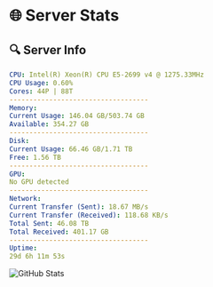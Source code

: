 # 🌐 Server Stats
## 🔍 Server Info
```yaml
CPU: Intel(R) Xeon(R) CPU E5-2699 v4 @ 1275.33MHz
CPU Usage: 0.60%
Cores: 44P | 88T
-----------------------------------
Memory:
Current Usage: 146.04 GB/503.74 GB
Available: 354.27 GB
-----------------------------------
Disk:
Current Usage: 66.46 GB/1.71 TB
Free: 1.56 TB
-----------------------------------
GPU:
No GPU detected
-----------------------------------
Network:
Current Transfer (Sent): 18.67 MB/s
Current Transfer (Received): 118.68 KB/s
Total Sent: 46.08 TB
Total Received: 401.17 GB
-----------------------------------
Uptime:
29d 6h 11m 53s
```
![GitHub Stats](https://img.shields.io/badge/Updated-2025-04-06_03:34:42-blue)